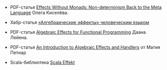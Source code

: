 - PDF-статья [Effects Without Monads: Non-determinism Back to the Meta Language](https://arxiv.org/pdf/1905.06544.pdf) Олега Киселёва.

- Хабр-статья [«Алгебраические эффекты» человеческим языком](https://habr.com/ru/articles/470718/)
- PDF-статья [Algebraic Effects for Functional Programming](https://www.microsoft.com/en-us/research/wp-content/uploads/2016/08/algeff-tr-2016-v2.pdf) Даана Лейена.
- PDF-статья [An Introduction to Algebraic Effects and Handlers](https://www.eff-lang.org/handlers-tutorial.pdf) от Матия Петнар

- Scala-библиотека [Scala Effekt](https://b-studios.de/scala-effekt/)

